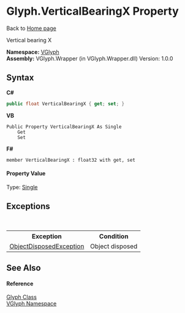 # Glyph.VerticalBearingX Property 
Back to <a href="Home.md">Home page</a> 

Vertical bearing X

**Namespace:**&nbsp;<a href="N_VGlyph.md">VGlyph</a><br />**Assembly:**&nbsp;VGlyph.Wrapper (in VGlyph.Wrapper.dll) Version: 1.0.0

## Syntax

**C#**<br />
``` C#
public float VerticalBearingX { get; set; }
```

**VB**<br />
``` VB
Public Property VerticalBearingX As Single
	Get
	Set
```

**F#**<br />
``` F#
member VerticalBearingX : float32 with get, set

```


#### Property Value
Type: <a href="http://msdn2.microsoft.com/en-us/library/3www918f" target="_blank">Single</a>

## Exceptions
&nbsp;<table><tr><th>Exception</th><th>Condition</th></tr><tr><td><a href="http://msdn2.microsoft.com/en-us/library/y31w16ca" target="_blank">ObjectDisposedException</a></td><td>Object disposed</td></tr></table>

## See Also


#### Reference
<a href="T_VGlyph_Glyph.md">Glyph Class</a><br /><a href="N_VGlyph.md">VGlyph Namespace</a><br />